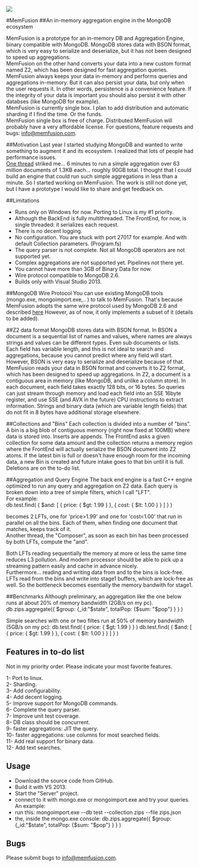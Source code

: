 ![](https://github.com/MemFusion/memfusion_prototype.git/docs/MF_logo_Memfusion.png)

#MemFusion
##An in-memory aggregation engine in the MongoDB ecosystem

MemFusion is a prototype for an in-memory DB and Aggregation Engine, binary compatible with MongoDB.
MongoDB stores data with BSON format, which is very easy to serialize and deserialize, but it has not been designed to speed up aggregations.<br>
MemFusion on the other hand converts your data into a new custom format named Z2, which has been designed for fast aggregation queries.
MemFusion always keeps your data in-memory and performs queries and aggregations in-memory.
But it can also persist your data, but only when the user requests it. In other words, persistence is a convenience feature.
If the integrity of your data is important you should also persist it with other databses (like MongoDB for example).<br>
MemFusion is currently single box. I plan to add distribution and automatic sharding if I find the time. Or the funds.<br>
MemFusion single box is free of charge. Distributed MemFusion will probably have a very affordable license.
For questions, feature requests and bugs: info@memfusion.com.

##Motivation
Last year I started studying MongoDB and wanted to write something to augment it and its ecosystem.
I realized that lots of people had performance issues.<br>
[One thread](https://groups.google.com/d/msgid/mongodb-user/f55b3e32-6bf8-4080-9f58-d8cdc0deb2af%40googlegroups.com?utm_medium=email&utm_source=footer)  striked me... 6 minutes to run a simple aggregation over 63 million documents of 1.3KB each... roughly 90GB total.
I thought that I could build an engine that could run such simple aggregations in less than a minute. So I started working on MemFusion.
The work is still not done yet, but I have a prototype I would like to share and get feedback on.

##Limitations
- Runs only on Windows for now. Porting to Linux is my #1 priority.<br>
- Although the BackEnd is fully multithreaded. The FrontEnd, for now, is single threaded: it serializes each request.<br>
- There is no decent logging.<br>
- No configuration. You are stuck with port 27017 for example. And with default Collection parameters. (Program.fs)<br>
- The query parser is not complete. Not all MongoDB operators are not supported yet.<br>
- Complex aggregations are not supported yet. Pipelines not there yet.<br>
- You cannot have more than 3GB of Binary Data for now.<br>
- Wire protocol compatible to MongoDB 2.6.<br>
- Builds only with Visual Studio 2013.<br>

##MongoDB Wire Protocol
You can use existing MongoDB tools (mongo.exe, mongoimport.exe,.. ) to talk to MemFusion.
That's because MemFusion adopts the same wire protocol used by MongoDB 2.6 and described [here](http://docs.mongodb.org/meta-driver/latest/legacy/mongodb-wire-protocol/)
However, as of now, it only implements a subset of it (details to be added).


##Z2 data format
MongoDB stores data with BSON format.
In BSON a document is a sequential list of names and values, where names are always strings and values can be different types. Even sub documents or lists.
Each field has variable length, and this is not ideal to search and aggregations, because you cannot predict where any field will start.
However, BSON is very easy to serialize and deserialize because of that.
MemFusion reads your data in BSON format and converts it to Z2 format, which has been designed to speed up aggregations.
In Z2, a document is a contiguous area in memory (like MongoDB, and unlike a column store).
In each document, each field takes exactly 128 bits, or 16 bytes.
So queries can just stream through memory and load each field into an SSE 16byte register, and use SSE (and AVX in the future) CPU instructions
to extract information.
Strings and binary data (which are variable length fields) that do not fit in 8 bytes have additional storage elsewhere.


##Collections and "Bins"
Each collection is divided into a number of "bins".
A bin is a big blob of contiguous memory (right now fixed at 100MB) where data is stored into.
Inserts are appends. The FrontEnd asks a given collection for some data amount and the collection
returns a memory region where the FrontEnd will actually serialize the BSON document into Z2 atoms.
If the latest bin is full or doesn't have enough room for the incoming data, a new Bin is created and future intake goes to that bin until
it is full.
Deletions are on the to-do list.


##Aggregation and Query Engine
The back end engine is a fast C++ engine optimized to run any query and aggregation on Z2 data.
Each query is broken down into a tree of simple filters, which I call "LFT".<br>
For example:<br>
db.test.find(  { $and: [ { price: { $gt: 1.99 } }, { cost: { $lt: 1.00 } } ] } )

becomes 2 LFTs, one for 'price>1.99' and one for 'cost<1.00' that run in parallel on all the bins.
Each of them, when finding one document that matches, keeps track of it.<br>
Another thread, the "Composer", as soon as each bin has been processed by both LFTs, compute the "and".

Both LFTs reading sequentially the memory at more or less the same time reduces L3 pollution.
And modern processor should be able to pick up a streaming pattern easily and cache in advance nicely.<br>
Furthermore... reading and writing data from and to the bins is lock-free.
LFTs read from the bins and write into stage1 buffers, which are lock-free as well.
So the bottleneck becomes esentially the memory bandwith for stage1.

##Benchmarks
Although preliminary, an aggregation like the one below runs at about 20% of memory bandwidth (2GB/s on my pc).<br>
    db.zips.aggregate({ $group: {_id:"$state", totalPop: {$sum: "$pop"} } } )

Simple searches with one or two filtes run at 50% of memory bandwidth (5GB/s on my pc):
    db.test.find(  { price: { $gt: 1.99 } } )
    db.test.find(  { $and: [ { price: { $gt: 1.99 } }, { cost: { $lt: 1.00 } } ] } )


## Features in to-do list
Not in my priority order. Please indicate your most favorite features.

1-  Port to linux.<br>
2-  Sharding.<br>
3-  Add configurability.<br>
4-  Add decent logging.<br>
5-  Improve support for MongoDB commands.<br>
6-  Complete the query parser.<br>
7-  Improve unit test coverage.<br>
8-  DB class should be concurrent.<br>
9-  faster aggregations: JIT the query.<br>
10- faster aggregations: use columns for most searched fields.<br>
11- Add real support for binary data.<br>
12- Add text searches.<br>


## Usage
- Download the source code from GitHub.
- Build it with VS 2013.
- Start the "Server" project.
- connect to it with mongo.exe or mongoimport.exe and try your queries.
An example:
- run this:  mongoimport.exe --db test --collection zips --file zips.json 
- the, inside the mongo.exe console:
    db.zips.aggregate({ $group: {_id:"$state", totalPop: {$sum: "$pop"} } } )


## Bugs
Please submit bugs to info@memfusion.com.

